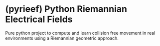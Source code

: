 (pyrieef) Python Riemannian Electrical Fields
=============

Pure python project to compute and learn collision free movement
in real environments using a Riemannian geometric approach.